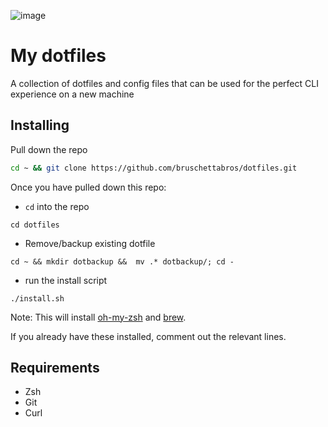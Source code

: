 ![image](https://github.com/user-attachments/assets/ede82fa8-a8d8-4a74-9d0d-5f18a94a519f)

# My dotfiles

A collection of dotfiles and config files that can be used for the perfect CLI experience on a new machine

## Installing

Pull down the repo 
```sh
cd ~ && git clone https://github.com/bruschettabros/dotfiles.git
```

Once you have pulled down this repo: 
 - `cd` into the repo
```
cd dotfiles
```
 - Remove/backup existing dotfile
```
cd ~ && mkdir dotbackup &&  mv .* dotbackup/; cd -
```
 - run the install script
```
./install.sh
```
Note: This will install [oh-my-zsh](https://ohmyz.sh/) and [brew](https://brew.sh/). 

If you already have these installed, comment out the relevant lines.

## Requirements

 - Zsh
 - Git
 - Curl
